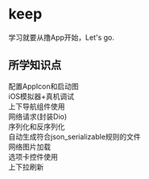 # keep

学习就要从撸App开始，Let's go.

## 所学知识点
配置AppIcon和启动图  
iOS模拟器+真机调试  
上下导航组件使用  
网络请求(封装Dio)  
序列化和反序列化  
自动生成符合json_serializable规则的文件  
网络图片加载  
选项卡控件使用  
上下拉刷新  

